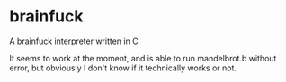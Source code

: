 # brainfuck
A brainfuck interpreter written in C

It seems to work at the moment, and is able to run mandelbrot.b without error, but obviously I don't know if it technically works or not.
